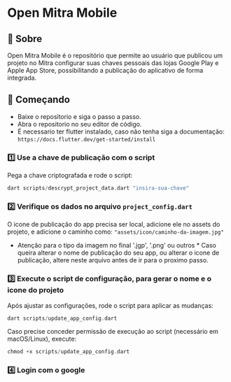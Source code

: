 # Open Mitra Mobile

## 📱 Sobre
Open Mitra Mobile é o repositório que permite ao usuário que publicou um projeto no Mitra configurar suas chaves pessoais das lojas Google Play e Apple App Store, possibilitando a publicação do aplicativo de forma integrada.

## 🚀 Começando
- Baixe o repositorio e siga o passo a passo.
- Abra o repositorio no seu editor de código.
- É necessario ter flutter instalado, caso não tenha siga a documentação:
`https://docs.flutter.dev/get-started/install`

### 1️⃣ Use a chave de publicação com o script
Pega a chave criptografada e rode o script:
```dart
dart scripts/descrypt_project_data.dart "insira-sua-chave"
```

### 2️⃣ Verifique os dados no arquivo `project_config.dart`
O icone de publicação do app precisa ser local, adicione ele no assets do projeto, e adicione o caminho como:
`"assets/icon/caminho-da-imagem.jpg"`
* Atenção para o tipo da imagem no final '.jgp', '.png' ou outros * 
Caso queira alterar o nome de publicação do seu app, ou alterar o icone de publicação, altere neste arquivo antes de ir para o proximo passo.

### 3️⃣ Execute o script de configuração, para gerar o nome e o icone do projeto
Após ajustar as configurações, rode o script para aplicar as mudanças:
```dart
dart scripts/update_app_config.dart
```
Caso precise conceder permissão de execução ao script (necessário em macOS/Linux), execute:
```dart
chmod +x scripts/update_app_config.dart
```
### 4️⃣ Login com o google

